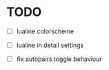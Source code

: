 # TODO

- [ ] lualine colorscheme
- [ ] lualine in detail settings
- [ ] fix autopairs toggle behaviour

